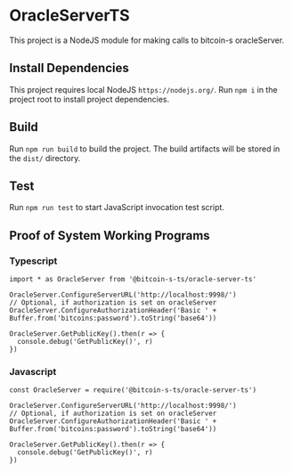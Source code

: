 # OracleServerTS

This project is a NodeJS module for making calls to bitcoin-s oracleServer.

## Install Dependencies

This project requires local NodeJS `https://nodejs.org/`. Run `npm i` in the project root to install project dependencies.

## Build

Run `npm run build` to build the project. The build artifacts will be stored in the `dist/` directory.

## Test

Run `npm run test` to start JavaScript invocation test script.

## Proof of System Working Programs

### Typescript
```
import * as OracleServer from '@bitcoin-s-ts/oracle-server-ts'

OracleServer.ConfigureServerURL('http://localhost:9998/')
// Optional, if authorization is set on oracleServer
OracleServer.ConfigureAuthorizationHeader('Basic ' + Buffer.from('bitcoins:password').toString('base64'))

OracleServer.GetPublicKey().then(r => {
  console.debug('GetPublicKey()', r)
})
```

### Javascript
```
const OracleServer = require('@bitcoin-s-ts/oracle-server-ts')

OracleServer.ConfigureServerURL('http://localhost:9998/')
// Optional, if authorization is set on oracleServer
OracleServer.ConfigureAuthorizationHeader('Basic ' + Buffer.from('bitcoins:password').toString('base64'))

OracleServer.GetPublicKey().then(r => {
  console.debug('GetPublicKey()', r)
})
```
